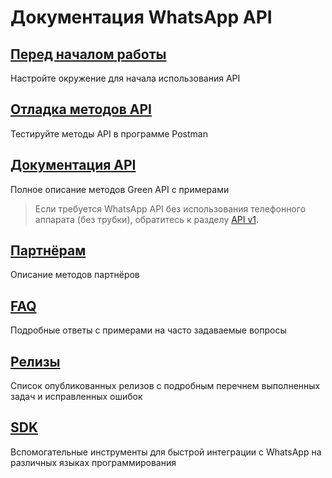# Документация WhatsApp API

## [Перед началом работы](before-start.md)
Настройте окружение для начала использования API

## [Отладка методов API](postman-collection.md)
Тестируйте методы API в программе Postman

## [Документация API](api/index.md)
Полное описание методов Green API с примерами

> Если требуется WhatsApp API без использования телефонного аппарата (без трубки), обратитесь к разделу [API v1](/docs-v1/index.html).

## [Партнёрам](partners/index.md)
Описание методов партнёров

## [FAQ](faq/index.md)
Подробные ответы с примерами на часто задаваемые вопросы

## [Релизы](release/index.md)
Список опубликованных релизов с подробным перечнем выполненных задач и исправленных ошибок

## [SDK](sdk/index.md)
Вспомогательные инструменты для быстрой интеграции с WhatsApp на различных языках программирования